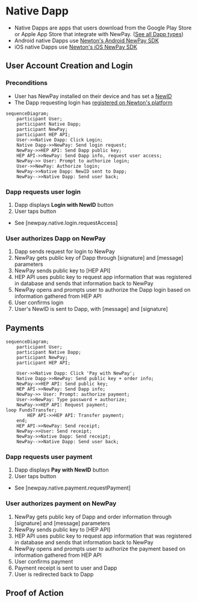 # Native Dapp

* Native Dapps are apps that users download from the Google Play Store or Apple App Store that integrate with NewPay. ([See all Dapp types](/))
* Android native Dapps use [Newton's Android NewPay SDK](https://github.com/newtonproject/NewPaySDK-Android)
* iOS native Dapps use [Newton's iOS NewPay SDK](/)

## User Account Creation and Login

### Preconditions

* User has NewPay installed on their device and has set a [NewID](/)
* The Dapp requesting login has [registered on Newton's platform](/)

```mermaid
sequenceDiagram;
    participant User;
    participant Native Dapp;
	participant NewPay;
	participant HEP API;
    User->>Native Dapp: Click Login;
	Native Dapp->>NewPay: Send login request;
	NewPay->>HEP API: Send Dapp public key;
	HEP API->>NewPay: Send Dapp info, request user access;
	NewPay->> User: Prompt to authorize login;
	User->>NewPay: Authorize login;
	NewPay->>Native Dapp: NewID sent to Dapp;
	NewPay-->>Native Dapp: Send user back;
```

### Dapp requests user login

1. Dapp displays **Login with NewID** button
2. User taps button

* See [newpay.native.login.requestAccess]

### User authorizes Dapp on NewPay

1. Dapp sends request for login to NewPay
2. NewPay gets public key of Dapp through [signature] and [message] parameters
3. NewPay sends public key to [HEP API]
4. HEP API uses public key to request app information that was registered in database and sends that information back to NewPay
5. NewPay opens and prompts user to authorize the Dapp login based on information gathered from HEP API
6. User confirms login
7. User's NewID is sent to Dapp, with [message] and [signature]

## Payments

```mermaid
sequenceDiagram;
    participant User;
    participant Native Dapp;
	participant NewPay;
	participant HEP API;

    User->>Native Dapp: Click 'Pay with NewPay';
	Native Dapp->>NewPay: Send public key + order info;
	NewPay->>HEP API: Send public key;
	HEP API->>NewPay: Send Dapp info;
	NewPay->> User: Prompt: authorize payment;
	User->>NewPay: Type password + authorize;
	NewPay->>HEP API: Request payment;
loop FundsTransfer;
        HEP API->>HEP API: Transfer payment;
	end;
	HEP API->>NewPay: Send receipt;
	NewPay->>User: Send receipt;
	NewPay->>Native Dapp: Send receipt;
	NewPay-->>Native Dapp: Send user back;
```

### Dapp requests user payment

1. Dapp displays **Pay with NewID** button
2. User taps button

* See [newpay.native.payment.requestPayment]

### User authorizes payment on NewPay

1. NewPay gets public key of Dapp and order information through [signature] and [message] parameters
2. NewPay sends public key to [HEP API]
3. HEP API uses public key to request app information that was registered in database and sends that information back to NewPay
4. NewPay opens and prompts user to authorize the payment based on information gathered from HEP API
5. User confirms payment
6. Payment receipt is sent to user and Dapp
7. User is redirected back to Dapp

## Proof of Action
